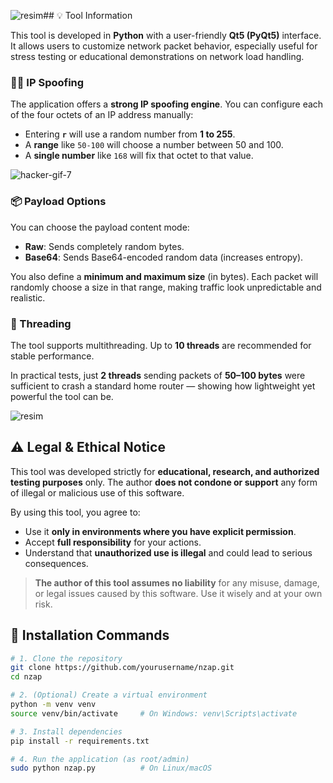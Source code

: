 ![resim](https://github.com/user-attachments/assets/915429bf-121a-4f6d-ae8b-6f6048dce0e0)## 💡 Tool Information

This tool is developed in **Python** with a user-friendly **Qt5 (PyQt5)** interface. It allows users to customize network packet behavior, especially useful for stress testing or educational demonstrations on network load handling.

### 🕵️‍♂️ IP Spoofing

The application offers a **strong IP spoofing engine**. You can configure each of the four octets of an IP address manually:

- Entering **`r`** will use a random number from **1 to 255**.
- A **range** like `50-100` will choose a number between 50 and 100.
- A **single number** like `168` will fix that octet to that value.


![hacker-gif-7](https://github.com/user-attachments/assets/733f2260-f1d4-4589-8689-c63c33bd2bfc)

### 📦 Payload Options

You can choose the payload content mode:
- **Raw**: Sends completely random bytes.
- **Base64**: Sends Base64-encoded random data (increases entropy).

You also define a **minimum and maximum size** (in bytes). Each packet will randomly choose a size in that range, making traffic look unpredictable and realistic.

### 🔁 Threading

The tool supports multithreading. Up to **10 threads** are recommended for stable performance.

In practical tests, just **2 threads** sending packets of **50–100 bytes** were sufficient to crash a standard home router — showing how lightweight yet powerful the tool can be.

![resim](https://github.com/user-attachments/assets/387ea7ef-7f0e-4521-a944-b63a5ac11025)


## ⚠️ Legal & Ethical Notice

This tool was developed strictly for **educational, research, and authorized testing purposes** only. The author **does not condone or support** any form of illegal or malicious use of this software.

By using this tool, you agree to:

- Use it **only in environments where you have explicit permission**.
- Accept **full responsibility** for your actions.
- Understand that **unauthorized use is illegal** and could lead to serious consequences.

> **The author of this tool assumes no liability** for any misuse, damage, or legal issues caused by this software. Use it wisely and at your own risk.


## 🚀 Installation Commands

```bash
# 1. Clone the repository
git clone https://github.com/yourusername/nzap.git
cd nzap

# 2. (Optional) Create a virtual environment
python -m venv venv
source venv/bin/activate     # On Windows: venv\Scripts\activate

# 3. Install dependencies
pip install -r requirements.txt

# 4. Run the application (as root/admin)
sudo python nzap.py          # On Linux/macOS
